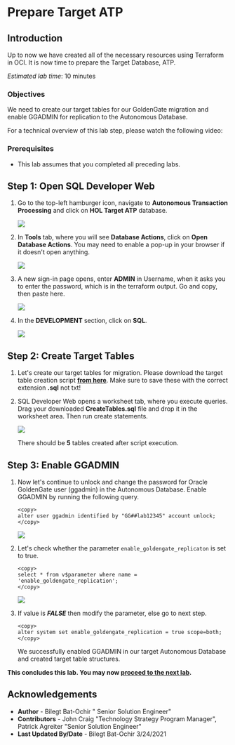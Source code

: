 # Prepare Target ATP

## Introduction

Up to now we have created all of the necessary resources using Terraform in OCI. It is now time to prepare the Target Database, ATP. 

*Estimated lab time*: 10 minutes

### Objectives

We need to create our target tables for our GoldenGate migration and enable GGADMIN for replication to the Autonomous Database.

For a technical overview of this lab step, please watch the following video:

[](youtube:K89v3fprzpg)

### Prerequisites

* This lab assumes that you completed all preceding labs.

## **Step 1**: Open SQL Developer Web 

1. Go to the top-left hamburger icon, navigate to **Autonomous Transaction Processing** and click on **HOL Target ATP** database.

	![](/images/2.atp.PNG)

2. In **Tools** tab, where you will see **Database Actions**, click on **Open Database Actions**. You may need to enable a pop-up in your browser if it doesn't open anything.

	![](/images/2.atp_1.PNG)

3. A new sign-in page opens, enter **ADMIN** in Username, when it asks you to enter the password, which is in the terraform output. Go and copy, then paste here.

	![](/images/sql_dev_1.png)

4. In the **DEVELOPMENT** section, click on **SQL**. 

	![](/images/sql_dev_5.png)

## **Step 2**: Create Target Tables

1. Let's create our target tables for migration. Please download the target table creation script **[from here](./files/CreateTables.sql)**. Make sure to save these with the correct extension **.sql** not txt!

2. SQL Developer Web opens a worksheet tab, where you execute queries. Drag your downloaded **CreateTables.sql** file and drop it in the worksheet area. Then run create statements.

	![](/images/sql_dev_2.png)

	There should be **5** tables created after script execution.


## **Step 3**: Enable GGADMIN 

1. Now let's continue to unlock and change the password for Oracle GoldenGate user (ggadmin) in the Autonomous Database. Enable GGADMIN by running the following query.

	```
	<copy>
	alter user ggadmin identified by "GG##lab12345" account unlock;
	</copy>
	```

	![](/images/sql_dev_3.png)

2. Let's check whether the parameter `enable_goldengate_replicaton` is set to true. 

	```
	<copy>
	select * from v$parameter where name = 'enable_goldengate_replication';
	</copy>
	```

	![](/images/sql_dev_4.png)
	
3. If value is _**FALSE**_ then modify the parameter, else go to next step.

	```
	<copy>
	alter system set enable_goldengate_replication = true scope=both;
	</copy>
	```

	We successfully enabled GGADMIN in our target Autonomous Database and created target table structures. 

**This concludes this lab. You may now [proceed to the next lab](#next).**

## Acknowledgements

* **Author** - Bilegt Bat-Ochir " Senior Solution Engineer"
* **Contributors** - John Craig "Technology Strategy Program Manager", Patrick Agreiter "Senior Solution Engineer"
* **Last Updated By/Date** - Bilegt Bat-Ochir 3/24/2021